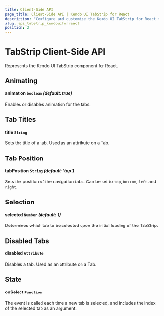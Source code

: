 ```yaml
---
title: Client-Side API
page_title: Client-Side API | Kendo UI TabStrip for React
description: "Configure and customize the Kendo UI TabStrip for React through its client-side API reference."
slug: api_tabstrip_kendouiforreact
position: 2
---
```


# TabStrip Client-Side API

Represents the Kendo UI TabStrip component for React.

## Animating

#### animation `boolean` *(default: true)*

Enables or disables animation for the tabs.

## Tab Titles

#### title `String`

Sets the title of a tab. Used as an attribute on a Tab.

## Tab Position

#### tabPosition `String` *(default: 'top')*

Sets the position of the navigation tabs. Can be set to `top`, `bottom`, `left` and `right`.

## Selection

#### selected `Number` *(default: 1)*

Determines which tab to be selected upon the initial loading of the TabStrip.

## Disabled Tabs

#### disabled `Attribute`

Disables a tab. Used as an attribute on a Tab.

## State

#### onSelect `Function`

The event is called each time a new tab is selected, and includes the index of the selected tab as an argument.
